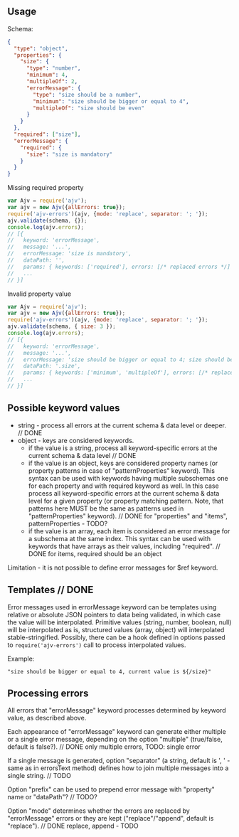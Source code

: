 

## Usage

Schema:

```json
{
  "type": "object",
  "properties": {
    "size": {
      "type": "number",
      "minimum": 4,
      "multipleOf": 2,
      "errorMessage": {
        "type": "size should be a number",
        "minimum": "size should be bigger or equal to 4",
        "multipleOf": "size should be even"
      }
    }
  },
  "required": ["size"],
  "errorMessage": {
    "required": {
      "size": "size is mandatory"
    }
  }
}
```


Missing required property

```javascript
var Ajv = require('ajv');
var ajv = new Ajv({allErrors: true});
require('ajv-errors')(ajv, {mode: 'replace', separator: '; '});
ajv.validate(schema, {});
console.log(ajv.errors);
// [{
//   keyword: 'errorMessage',
//   message: '...',
//   errorMessage: 'size is mandatory',
//   dataPath: '',
//   params: { keywords: ['required'], errors: [/* replaced errors */] }
//   ...
// }]
```


Invalid property value

```javascript
var Ajv = require('ajv');
var ajv = new Ajv({allErrors: true});
require('ajv-errors')(ajv, {mode: 'replace', separator: '; '});
ajv.validate(schema, { size: 3 });
console.log(ajv.errors);
// [{
//   keyword: 'errorMessage',
//   message: '...',
//   errorMessage: 'size should be bigger or equal to 4; size should be even',
//   dataPath: '.size',
//   params: { keywords: ['minimum', 'multipleOf'], errors: [/* replaced errors */] }
//   ...
// }]
```


## Possible keyword values

- string - process all errors at the current schema & data level or deeper. // DONE
- object - keys are considered keywords.
  - if the value is a string, process all keyword-specific errors at the current schema & data level // DONE
  - if the value is an object, keys are considered property names (or property patterns in case of "patternProperties" keyword). This syntax can be used with keywords having multiple subschemas one for each property and with required keyword as well. In this case process all keyword-specific errors at the current schema & data level for a given property (or property matching pattern. Note, that patterns here MUST be the same as patterns used in "patternProperties" keyword). // DONE for "properties" and "items", patternProperties - TODO?
  - if the value is an array, each item is considered an error message for a subschema at the same index. This syntax can be used with keywords that have arrays as their values, including "required". // DONE for items, required should be an object

Limitation - it is not possible to define error messages for $ref keyword.


## Templates // DONE

Error messages used in errorMessage keyword can be templates using relative or absolute JSON pointers to data being validated, in which case the value will be interpolated. Primitive values (string, number, boolean, null) will be interpolated as is, structured values (array, object) will interpolated stable-stringified. Possibly, there can be a hook defined in options passed to `require('ajv-errors')` call to process interpolated values.

Example:

```
"size should be bigger or equal to 4, current value is ${/size}"
```


## Processing errors

All errors that "errorMessage" keyword processes determined by keyword value, as described above.

Each appearance of "errorMessage" keyword can generate either multiple or a single error message, depending on the option "multiple" (true/false, default is false?).  // DONE only multiple errors, TODO: single error

If a single message is generated, option "separator" (a string, default is ', ' - same as in errorsText method) defines how to join multiple messages into a single string. // TODO

Option "prefix" can be used to prepend error message with "property" name or "dataPath"? // TODO?

Option "mode" determines whether the errors are replaced by "errorMessage" errors or they are kept ("replace"/"append", default is "replace"). // DONE replace, append - TODO
